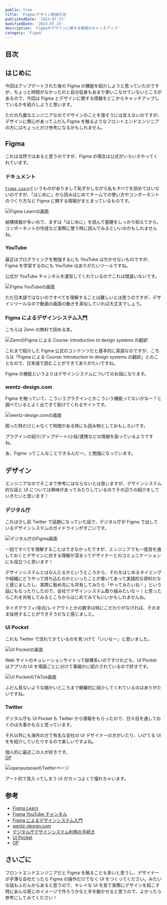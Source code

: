 ```yaml
---
public: true
title: 'Figma/デザイン勉強方法'
publishedDate: '2023.07.23'
modifiedDate: '2023.07.23'
description: 'Figmaやデザインに関する情報のキャッチアップ'
category: 'Figma'
---
```


## 目次

## はじめに

今回はアップデートされた後の Figma の機能を紹介しようと思っていたのですが、ちょっと時間がなかったのと自分自身もあまり使いこなせていないところがあるので、今回は Figma とデザインに関する情報をどこからキャッチアップしているかを紹介しようと思います。

ただの凡庸なエンジニアなのでデザインのことを偉そうには言えないのですが、デザインに関心があってふだん Figma を触るようなフロントエンドエンジニアの方にはちょっとだけ参考になるかもしれません。

## Figma

これは当然ではあると思うのですが、Figma の場合は公式がいろいろやってくれています。

### ドキュメント

[`Figma Learn`](https://help.figma.com/hc/ja)というものがありまして恥ずかしながら私もすべてを読めてはいないのですが、「はじめに」から読みはじめてチームでの使い方やコンポーネントのつくり方など Figma に関する情報がまとまっているものです。

![Figma Learnの画面](/asset/img/post/35_1.jpg)

結構情報が多いので、まずは「はじめに」を読んで基礎をしっかり抑えてから、コンポーネントの作成など実際に使う時に読んでみるといいのかもしれませんね。

### YouTube

最近はプログラミングを勉強するにも YouTube は欠かせないものですが、Figma を学習するのにも YouTube はありがたいツールですね。

公式が YouTube チャンネルを運営してくれているのでこれは間違いないです。

![Figma YouTubeの画面](/asset/img/post/35_2.jpg)

ただ日本語ではないのですべてを理解することは難しいとは思うのですが、デザインツールなので動画の画面の動きを真似していれば大丈夫でしょう。

### Figma によるデザインシステム入門

こちらは Zenn の無料で読める本。

![ZennのFigma による Course: Introduction to design systems の翻訳](/asset/img/post/35_3.jpg)

これまで紹介した Figma 公式のコンテンツだと基本的に英語なのですが、こちらは「Figma による Course: Introduction to design systems の翻訳」とのことなので、日本語で読むことができてありがたいですね。

Figma の機能というよりはデザインシステムについてのお話になります。

### wentz-design.com

Figma を触っていて、こういうプラグインとかこういう機能ってないかなー？と調べているとよく出てきて助けてくれるサイトです。

![wentz-design.comの画面](/asset/img/post/35_4.jpg)

困った時だけじゃなくて時間がある時にも読み物としておもしろいです。

プラグインの紹介/アップデート/小技/連携などの情報を扱っているようですね。

あ、Figma ってこんなことできるんだー。と勉強になっています。

## デザイン

エンジニアなのでそこまで参考にはならないとは思いますが、デザインシステム的な話と UI については興味があってみたりしているのでその辺りの紹介をしていきたいと思います！

### デジタル庁

これは少し前 Twitter で話題になっていた話で、デジタル庁が Figma で出しているデザインシステムのガイドラインがすごいです。

![デジタル庁のFigma画面](/asset/img/post/35_5.jpg)

一回ですべてを理解することはできなかったですが、エンジニアでも一度目を通しておくとデザインに対する理解が深まってデザイナーとのコミュニケーションにも役立つと思います！

デザインシステムとはなんたるかというところから、それをはじめるタイミングや組織にどうやって持ち込むのかといったことが書いてあって実践的な資料だなと感じましたし、実際に勤め先にも共有してみたら「やってみたいね！」という話にもなったりしたので、会社でデザインシステム取り組みたいなー！と思ったらこれを共有してみるところからはじめてみてもいいかもしれませんね。

タイポグラフィ/余白/レイアウトとかの数字は特にこだわりがなければ、そのまま採用することができそうだなと感じました。

### UI Pocket

これも Twitter で流れてきているのを見つけて「いいなー」と思いました。

![UI Pocketの画面](/asset/img/post/35_6.jpg)

Web サイトのキュレーションサイトって結構多いのですけれども、UI Pocket はアプリの UI を場面ごとに分けて事細かに紹介されているので好きです。

![UI PocketのTikTok画面](/asset/img/post/35_7.jpg)

ふだん見ないような細かいところまで網羅的に紹介してくれているのはありがたいですね。

### Twitter

デジタル庁も UI Pocket も Twitter から情報をもらったので、日々目を通しておくのは大事かもなと思っています。

それ以外にも海外の方で有名な会社の UI デザイナーの方がいたり、いけてる UI をを紹介していたりするので楽しいですよね。

個人的に最近この人が好きです。  
[OP](https://twitter.com/openpurpose)

![openpurposeのTwitterページ](/asset/img/post/35_8.jpg)

アート的で見入ってしまう UI がカッコよくて憧れちゃいます。

## 参考

- [Figma Learn](https://help.figma.com/hc/ja)
- [Figma YouTube チャンネル](https://www.youtube.com/@Figma)
- [Figma によるデザインシステム入門](https://zenn.dev/ignorant_kenji/books/introduction-to-design-systems)
- [wentz-design.com](https://wentz-design.com/tags/figma/)
- [デジタル庁デザインシステム利用の手続き](<https://www.figma.com/file/b9Sz270RJzV8GySzxXNPTW/Design-System-1.3.2-(Community)?type=design&node-id=6019%3A3032&mode=design&t=8uy9beYEHqQBqPGO-1>)
- [UI Pocket](https://ui-pocket.com/apps/)
- [OP](https://twitter.com/openpurpose)

## さいごに

フロントエンドエンジニアだと Figma を触ることも多いと思うし、デザイナーが手薄な会社だったら Figma の操作だけでなく UI をつくってください。みたいな話もふだんからあると思うので、キレイな UI を見て実際にデザインを起こす時にあんな感じのイメージで作ろうかなと手を動かせると思うので、よかったら参考にしてみてください！
